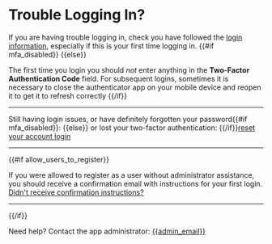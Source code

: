 # Trouble Logging In?

If you are having trouble logging in, check you have followed the [login information](README.md), especially if this is your first time logging in.
{{#if mfa_disabled}} {{else}}

The first time you login you should _not_ enter anything in the **Two-Factor Authentication Code** field. For subsequent logins, sometimes it is necessary to close the authenticator app on your mobile device and reopen it to get it to refresh correctly
{{/if}}

---

Still having login issues, or have definitely forgotten your password{{#if mfa_disabled}}: {{else}} or lost your two-factor authentication: {{/if}}[reset your account login]({{login_issues_url}})

---

{{#if allow_users_to_register}}

If you were allowed to register as a user without administrator assistance, you should receive a confirmation email with instructions for your first login.
[Didn't receive confirmation instructions?]({{did_not_receive_confirmation_instructions_url}})

---

{{/if}}

Need help? Contact the app administrator: [{{admin_email}}](mailto:{{admin_email}})
